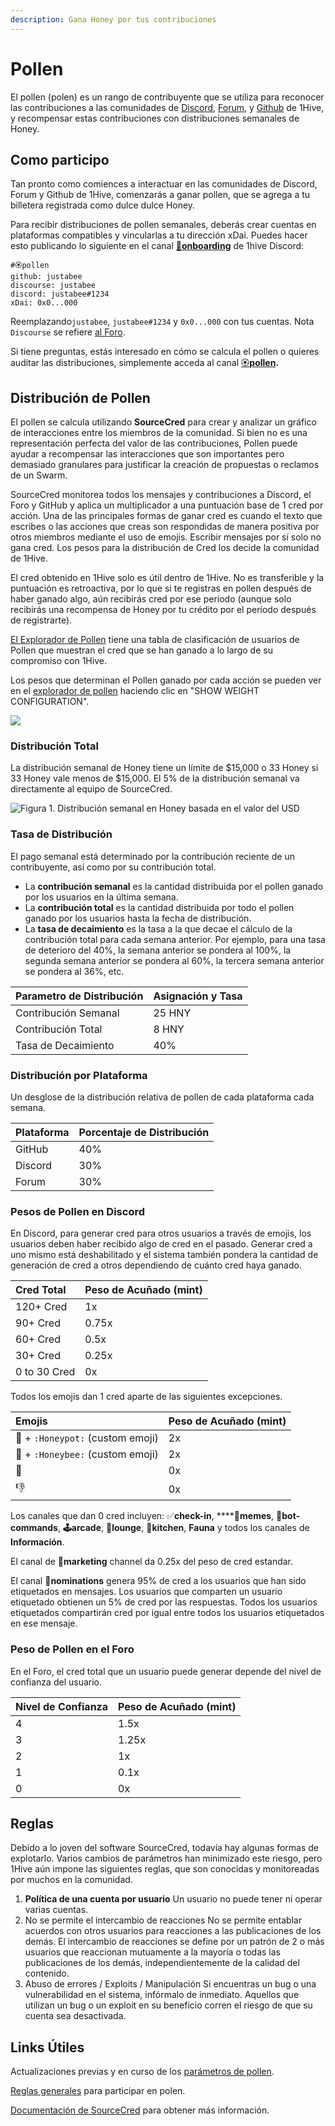 ```yaml
---
description: Gana Honey por tus contribuciones
---
```


# Pollen

El pollen \(polen\) es un rango de contribuyente que se utiliza para reconocer las contribuciones a las comunidades de [Discord](https://discord.com/invite/P4rRDUKTAU), [Forum](https://forum.1hive.org/), y [Github](https://github.com/1Hive) de 1Hive, y recompensar estas contribuciones con distribuciones semanales de Honey. 

## Como participo

Tan pronto como comiences a interactuar en las comunidades de Discord, Forum y Github de 1Hive, comenzarás a ganar pollen, que se agrega a tu billetera registrada como dulce dulce Honey. 

Para recibir distribuciones de pollen semanales, deberás crear cuentas en plataformas compatibles y vincularlas a tu dirección xDai. Puedes hacer esto publicando lo siguiente en el canal [🐛**onboarding**](https://discord.gg/eYwxwv4nzk) de 1hive Discord:

```text
#🏵pollen
github: justabee
discourse: justabee
discord: justabee#1234
xDai: 0x0...000
```

Reemplazando`justabee`, `justabee#1234` y `0x0...000` con tus cuentas. Nota `Discourse` se refiere [al Foro](https://forum.1hive.org/).

Si tiene preguntas, estás interesado en cómo se calcula el pollen o quieres auditar las distribuciones, simplemente acceda al canal [🏵**pollen**](https://discord.com/invite/y8fPNcNdAa)**.**

## Distribución de Pollen

El pollen se calcula utilizando **SourceCred** para crear y analizar un gráfico de interacciones entre los miembros de la comunidad. Si bien no es una representación perfecta del valor de las contribuciones, Pollen puede ayudar a recompensar las interacciones que son importantes pero demasiado granulares para justificar la creación de propuestas o reclamos de un Swarm.

SourceCred monitorea todos los mensajes y contribuciones a Discord, el Foro y GitHub y aplica un multiplicador a una puntuación base de 1 cred por acción. Una de las principales formas de ganar cred es cuando el texto que escribes o las acciones que creas son respondidas de manera positiva por otros miembros mediante el uso de emojis. Escribir mensajes por sí solo no gana cred. Los pesos para la distribución de Cred los decide la comunidad de 1Hive. 

El cred obtenido en 1Hive solo es útil dentro de 1Hive. No es transferible y la puntuación es retroactiva, por lo que si te registras en pollen después de haber ganado algo, aún recibirás cred por ese período \(aunque solo recibirás una recompensa de Honey por tu crédito por el período después de registrarte\).

[El Explorador de Pollen](https://1hive.github.io/pollen/#/explorer) tiene una tabla de clasificación de usuarios de Pollen que muestran el cred que se han ganado a lo largo de su compromiso con 1Hive.

Los pesos que determinan el Pollen ganado por cada acción se pueden ver en el [explorador de pollen](https://1hive.github.io/pollen/#/explorer) haciendo clic en "SHOW WEIGHT CONFIGURATION".

![](../.gitbook/assets/image%20%288%29.png)

### Distribución Total

La distribución semanal de Honey tiene un límite de $15,000 o 33 Honey si 33 Honey vale menos de $15,000. El 5% de la distribución semanal va directamente al equipo de SourceCred. 

![Figura 1. Distribuci&#xF3;n semanal en Honey basada en el valor del USD](../.gitbook/assets/image%20%2814%29.png)

### Tasa de Distribución

El pago semanal está determinado por la contribución reciente de un contribuyente, así como por su contribución total.

* La **contribución semanal** es la cantidad distribuida por el pollen ganado por los usuarios en la última semana. 
* La **contribución total** es la cantidad distribuida por todo el pollen ganado por los usuarios hasta la fecha de distribución. 
* La **tasa de decaimiento** es la tasa a la que decae el cálculo de la contribución total para cada semana anterior. Por ejemplo, para una tasa de deterioro del 40%, la semana anterior se pondera al 100%, la segunda semana anterior se pondera al 60%, la tercera semana anterior se pondera al 36%, etc.

| Parametro de Distribución | Asignación y Tasa |
| :--- | :--- |
| Contribución Semanal | 25 HNY |
| Contribución Total | 8 HNY |
| Tasa de Decaimiento | 40% |

### Distribución por Plataforma

Un desglose de la distribución relativa de pollen de cada plataforma cada semana.

| Plataforma | Porcentaje de Distribución |
| :--- | :--- |
| GitHub | 40% |
| Discord | 30% |
| Forum | 30% |

### Pesos de Pollen en Discord

En Discord, para generar cred para otros usuarios a través de emojis, los usuarios deben haber recibido algo de cred en el pasado. Generar cred a uno mismo está deshabilitado y el sistema también pondera la cantidad de generación de cred  a otros dependiendo de cuánto cred haya ganado.

| Cred Total | Peso de Acuñado \(mint\) |
| :--- | :--- |
| 120+ Cred  | 1x |
| 90+ Cred | 0.75x |
| 60+ Cred | 0.5x |
| 30+ Cred  | 0.25x |
| 0 to 30 Cred  | 0x |

Todos los emojis dan 1 cred aparte de las siguientes excepciones.

| Emojis | Peso de Acuñado \(mint\) |
| :--- | :--- |
|  🍯 + `:Honeypot:` \(custom emoji\) | 2x |
| 🐝 + `:Honeybee:` \(custom emoji\) | 2x |
| 💩 | 0x |
| 👎 | 0x |

Los canales que dan 0 cred incluyen: ✅**check-in**, ****🐸**memes**, **🤖bot-commands**, **🕹arcade**, **🦩lounge**, **🍱kitchen**, **Fauna** y todos los canales de **Información**.

El canal de  🐝**marketing** channel da 0.25x del peso de cred estandar.

El canal  🍄**nominations** genera 95% de cred a los usuarios que han sido etiquetados en mensajes. Los usuarios que comparten un usuario etiquetado obtienen un 5% de cred por las respuestas. Todos los usuarios etiquetados compartirán cred por igual entre todos los usuarios etiquetados en ese mensaje. 

### Peso de Pollen en el Foro

En el Foro, el cred total que un usuario puede generar depende del nivel de confianza del usuario.

| Nivel de Confianza | Peso de Acuñado \(mint\) |
| :--- | :--- |
| 4 | 1.5x |
| 3 | 1.25x |
| 2 | 1x |
| 1 | 0.1x |
| 0 | 0x |

## Reglas

Debido a lo joven  del software SourceCred, todavía hay algunas formas de explotarlo. Varios cambios de parámetros han minimizado este riesgo, pero 1Hive aún impone las siguientes reglas, que son conocidas y monitoreadas por muchos en la comunidad.

1. **Política de una cuenta por usuario** Un usuario no puede tener ni operar varias cuentas. 
2. No se permite el intercambio de reacciones No se permite entablar acuerdos con otros usuarios para reacciones a las publicaciones de los demás. El intercambio de reacciones se define por un patrón de 2 o más usuarios que reaccionan mutuamente a la mayoría o todas las publicaciones de los demás, independientemente de la calidad del contenido.
3. Abuso de errores / Exploits / Manipulación Si encuentras un bug o una vulnerabilidad en el sistema, infórmalo de inmediato. Aquellos que utilizan un bug o un exploit en su beneficio corren el riesgo de que su cuenta sea desactivada.

## Links Útiles

Actualizaciones previas y en curso de los [parámetros de pollen](https://forum.1hive.org/t/updates-to-sourcecred/726).

[Reglas generales](https://forum.1hive.org/t/pollen-rules-and-a-reporting-system/1155) para participar en polen.

[Documentación de SourceCred](https://sourcecred.io/docs/) para obtener más información.

